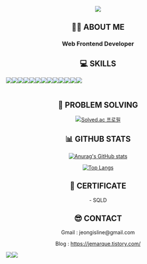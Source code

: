<div align=center>
<img src="https://capsule-render.vercel.app/api?type=cylinder&color=0:E34C26,10:DA5B0B,30:C6538C,75:3572A5,100:A371F7&height=150&section=header&text=I'm%20Eunseon&fontsize=40" />
<h2>👩‍💻 ABOUT ME</h2>
  <h3>Web Frontend Developer</h3>
  <p></p>
<h2>💻 SKILLS</h1>
<div style="display:flex; flex-direction:row;">
    <img src='https://img.shields.io/badge/JavaScript-F7DF1E?style=for-the-badge&logo=JavaScript&logoColor=white'>
  <img src='https://img.shields.io/badge/React-20232A?style=for-the-badge&logo=react&logoColor=61DAFB'>
  <img src='https://img.shields.io/badge/CSS3-1572B6?style=for-the-badge&logo=css3&logoColor=white'>
  <img src='https://img.shields.io/badge/Sass-CC6699?style=for-the-badge&logo=sass&logoColor=white'>
  <img src='https://img.shields.io/badge/Tailwind_CSS-38B2AC?style=for-the-badge&logo=tailwind-css&logoColor=white'>
  <img src='https://img.shields.io/badge/styled--components-DB7093?style=for-the-badge&logo=styled-components&logoColor=white'>
  <img src='https://img.shields.io/badge/Tailwind_CSS-38B2AC?style=for-the-badge&logo=tailwind-css&logoColor=white'>
  <img src='https://img.shields.io/badge/Redux-593D88?style=for-the-badge&logo=redux&logoColor=white'>
  <img src='https://img.shields.io/badge/Python-3776AB?style=for-the-badge&logo=python&logoColor=white'>
  <img src='https://img.shields.io/badge/GIT-E44C30?style=for-the-badge&logo=git&logoColor=white'>
  <img src='https://img.shields.io/badge/sponsor-30363D?style=for-the-badge&logo=GitHub-Sponsors&logoColor=#white'>
  <img src='https://img.shields.io/badge/Notion-%23000000.svg?style=for-the-badge&logo=notion&logoColor=white'>
  <img src='https://img.shields.io/badge/Figma-F24E1E?style=for-the-badge&logo=figma&logoColor=white'>
</div>
<br/>

<h2>🚩 PROBLEM SOLVING</h2>

[![Solved.ac
프로필](http://mazassumnida.wtf/api/v2/generate_badge?boj=sseon21)](https://solved.ac/sseon21)

<h2>📊 GITHUB STATS</h2>

[![Anurag's GitHub stats](https://github-readme-stats.vercel.app/api?username=seon318)](https://github.com/anuraghazra/github-readme-stats)

[![Top Langs](https://github-readme-stats.vercel.app/api/top-langs/?username=seon318)](https://github.com/anuraghazra/github-readme-stats)

<h2>🔖 CERTIFICATE</h2>
- SQLD

<h2>😎 CONTACT</h2>
<p>Gmail : jeongisline@gmail.com</p>
<p>Blog : <a href='https://jemarque.tistory.com/'>https://jemarque.tistory.com/</a></p>
<div style="display:flex; flex-direction:row;">
  <a href='https://www.instagram.com/definition_of_seon?igsh=MWx4MWhzbmJwd3QxMg%3D%3D&utm_source=qr'> <img src='https://img.shields.io/badge/Instagram-E4405F?style=for-the-badge&logo=instagram&logoColor=white'> </a>
  <a href='https://youtube.com/@user-hb4ih8sz3d?si=YPIa5QCRtw7TztF_'> <img src='https://img.shields.io/badge/YouTube-FF0000?style=for-the-badge&logo=youtube&logoColor=white'></a>
</div>

